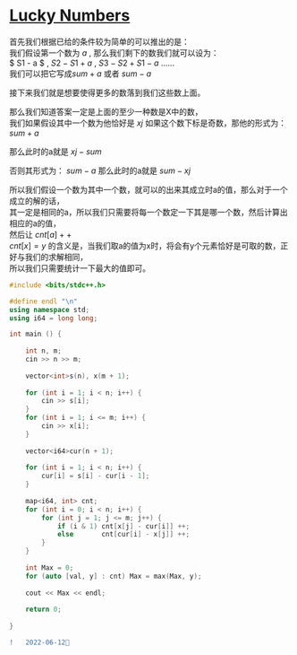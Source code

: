 #   [Lucky Numbers](https://atcoder.jp/contests/abc255/tasks/abc255_e)

   首先我们根据已给的条件较为简单的可以推出的是：  
   我们假设第一个数为 $a$ , 那么我们剩下的数我们就可以设为：  
   $ S1 - a   $     ,   $S2 - S1 + a$   ,   $S3 - S2 + S1 - a$ ......  
   我们可以把它写成$sum + a$ 或者 $sum - a$  
   
   
   接下来我们就是想要使得更多的数落到我们这些数上面。 
   
   那么我们知道答案一定是上面的至少一种数是X中的数，  
   我们如果假设其中一个数为他恰好是 $xj$
   如果这个数下标是奇数，那他的形式为： $sum + a$
   
   那么此时的a就是 $xj - sum$
   
   否则其形式为： $sum - a$
   那么此时的a就是 $sum - xj$
   
   
   所以我们假设一个数为其中一个数，就可以的出来其成立时a的值，那么对于一个成立的解的话，  
   其一定是相同的a，所以我们只需要将每一个数定一下其是哪一个数，然后计算出相应的a的值，  
   然后让 $cnt[a]++$  
   $cnt[x] = y$  的含义是，当我们取a的值为x时，将会有y个元素恰好是可取的数，正好与我们的求解相同，  
   所以我们只需要统计一下最大的值即可。
   
   
```C++
#include <bits/stdc++.h>

#define endl "\n"
using namespace std;
using i64 = long long;

int main () {
	
	int n, m;
	cin >> n >> m;
	
	vector<int>s(n), x(m + 1);
	
	for (int i = 1; i < n; i++) {
		cin >> s[i];
	}
	for (int i = 1; i <= m; i++) {
		cin >> x[i];
	}
	
	vector<i64>cur(n + 1);
	
	for (int i = 1; i < n; i++) {
		cur[i] = s[i] - cur[i - 1];	
	}
	
	map<i64, int> cnt;
	for (int i = 0; i < n; i++) {
		for (int j = 1; j <= m; j++) {
			if (i & 1) cnt[x[j] - cur[i]] ++;
			else       cnt[cur[i] - x[j]] ++;
		}
	}
	
	int Max = 0;
	for (auto [val, y] : cnt) Max = max(Max, y);
	
	cout << Max << endl;
	
	return 0;
	
}
```

```diff
!   2022-06-12🐲
```
